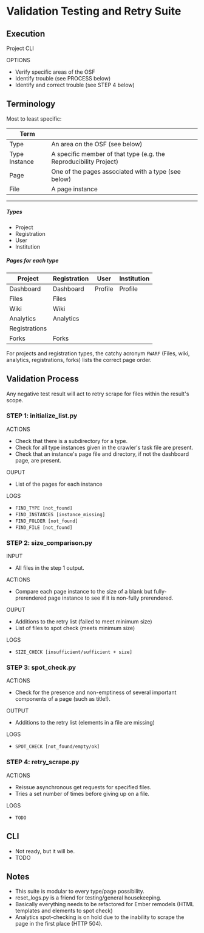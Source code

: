 # Validation Testing and Retry Suite


## Execution
Project CLI

OPTIONS
- Verify specific areas of the OSF
- Identify trouble (see PROCESS below)
- Identify and correct trouble (see STEP 4 below)


## Terminology

Most to least specific:

| Term              |                                                                   |
|-------------------|-------------------------------------------------------------------|
| Type              | An area on the OSF (see below)				                    |
| Type Instance     | A specific member of that type (e.g. the Reproducibility Project) |
| Page              | One of the pages associated with a type (see below)               |
| File              | A page instance                                                   |

-----

##### Types

- Project
- Registration
- User
- Institution

##### Pages for each type

| Project       | Registration | User    | Institution |
|---------------|--------------|---------|-------------|
|Dashboard      | Dashboard    | Profile | Profile     |
| Files         | Files        |
| Wiki          | Wiki         |
| Analytics     | Analytics    |
| Registrations |              |
| Forks         | Forks        |

For projects and registration types, the catchy acronym `FWARF` (Files, wiki, analytics, registrations, forks) lists the correct page order.


## Validation Process

Any negative test result will act to retry scrape for files within the result's scope.

### STEP 1:     initialize_list.py

ACTIONS
- Check that there is a subdirectory for a type.
- Check for all type instances given in the crawler's task file are present.
- Check that an instance's page file and directory, if not the dashboard page, are present.

OUPUT
- List of the pages for each instance

LOGS
- `FIND_TYPE [not_found]`
- `FIND_INSTANCES [instance_missing]`
- `FIND_FOLDER [not_found]`
- `FIND_FILE [not_found]`


### STEP 2:     size_comparison.py

INPUT
- All files in the step 1 output.

ACTIONS
- Compare each page instance to the size of a blank but fully-prerendered page instance to see if it is non-fully prerendered.

OUPUT
- Additions to the retry list (failed to meet minimum size)
- List of files to spot check (meets minimum size)

LOGS
- `SIZE_CHECK [insufficient/sufficient + size]`

### STEP 3:     spot_check.py

ACTIONS
- Check for the presence and non-emptiness of several important components of a page (such as title!).

OUTPUT
- Additions to the retry list (elements in a file are missing)

LOGS
- `SPOT_CHECK [not_found/empty/ok]`

### STEP 4:     retry_scrape.py

ACTIONS
- Reissue asynchronous get requests for specified files.
- Tries a set number of times before giving up on a file.

LOGS
- `TODO`

## CLI
- Not ready, but it will be.
- TODO


## Notes

- This suite is modular to every type/page possibility.
- reset_logs.py is a friend for testing/general housekeeping.
- Basically everything needs to be refactored for Ember remodels (HTML templates and elements to spot check)
- Analytics spot-checking is on hold due to the inability to scrape the page in the first place (HTTP 504).